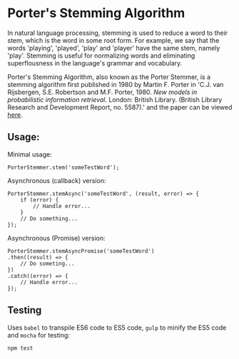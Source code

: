 # Porter's Stemming Algorithm

In natural language processing, stemming is used to reduce a word to their
stem, which is the word in some root form. For example, we say that the words
'playing', 'played', 'play' and 'player' have the same stem, namely 'play'.
Stemming is useful for normalizing words and eliminating superflousness in 
the language's grammar and vocabulary.

Porter's Stemming Algorithm, also known as the Porter Stemmer, is a 
stemming algorithm first published in 1980 by Martin F. Porter in
'C.J. van Rijsbergen, S.E. Robertson and M.F. Porter, 1980. *New models in 
probabilistic information retrieval.* London: British Library. (British Library 
Research and Development Report, no. 5587).' and the paper can be viewed
[here](https://tartarus.org/martin/PorterStemmer/def.txt).

## Usage:

Minimal usage:

```
PorterStemmer.stem('someTestWord');
```

Asynchronous (callback) version:

```
PorterStemmer.stemAsync('someTestWord', (result, error) => {
    if (error) {
        // Handle error...
    }
    // Do something...
});
```

Asynchronous (Promise) version:

```
PorterStemmer.stemAsyncPromise('someTestWord')
.then((result) => {
    // Do someting...
})
.catch((error) => {
    // Handle error...
});
```

## Testing

Uses `babel` to transpile ES6 code to ES5 code, `gulp` to minify the ES5 code 
and `mocha` for testing:

```
npm test
```

